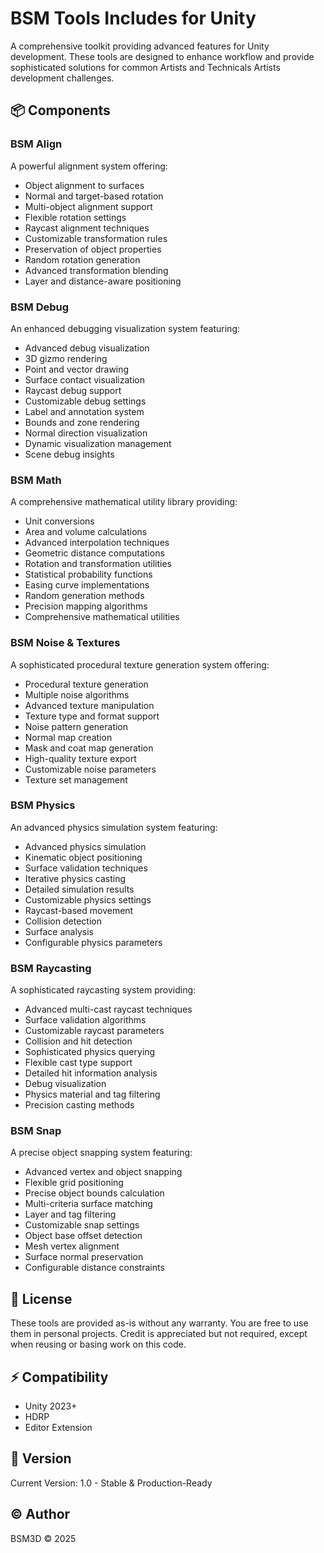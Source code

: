 # BSM Tools Includes for Unity

A comprehensive toolkit providing advanced features for Unity development. These tools are designed to enhance workflow and provide sophisticated solutions for common Artists and Technicals Artists development challenges.

## 📦 Components

### BSM Align
A powerful alignment system offering:
- Object alignment to surfaces
- Normal and target-based rotation
- Multi-object alignment support  
- Flexible rotation settings
- Raycast alignment techniques
- Customizable transformation rules
- Preservation of object properties
- Random rotation generation
- Advanced transformation blending
- Layer and distance-aware positioning

### BSM Debug
An enhanced debugging visualization system featuring:
- Advanced debug visualization
- 3D gizmo rendering
- Point and vector drawing
- Surface contact visualization
- Raycast debug support
- Customizable debug settings
- Label and annotation system
- Bounds and zone rendering
- Normal direction visualization
- Dynamic visualization management
- Scene debug insights

### BSM Math
A comprehensive mathematical utility library providing:
- Unit conversions
- Area and volume calculations
- Advanced interpolation techniques
- Geometric distance computations
- Rotation and transformation utilities
- Statistical probability functions
- Easing curve implementations
- Random generation methods
- Precision mapping algorithms
- Comprehensive mathematical utilities

### BSM Noise & Textures
A sophisticated procedural texture generation system offering:
- Procedural texture generation
- Multiple noise algorithms
- Advanced texture manipulation
- Texture type and format support
- Noise pattern generation
- Normal map creation
- Mask and coat map generation
- High-quality texture export
- Customizable noise parameters
- Texture set management

### BSM Physics
An advanced physics simulation system featuring:
- Advanced physics simulation
- Kinematic object positioning
- Surface validation techniques
- Iterative physics casting
- Detailed simulation results
- Customizable physics settings
- Raycast-based movement
- Collision detection
- Surface analysis
- Configurable physics parameters

### BSM Raycasting
A sophisticated raycasting system providing:
- Advanced multi-cast raycast techniques
- Surface validation algorithms
- Customizable raycast parameters
- Collision and hit detection
- Sophisticated physics querying
- Flexible cast type support
- Detailed hit information analysis
- Debug visualization
- Physics material and tag filtering
- Precision casting methods

### BSM Snap
A precise object snapping system featuring:
- Advanced vertex and object snapping
- Flexible grid positioning
- Precise object bounds calculation
- Multi-criteria surface matching
- Layer and tag filtering
- Customizable snap settings
- Object base offset detection
- Mesh vertex alignment
- Surface normal preservation
- Configurable distance constraints

## 📝 License

These tools are provided as-is without any warranty. You are free to use them in personal projects.
Credit is appreciated but not required, except when reusing or basing work on this code.

## ⚡ Compatibility
- Unity 2023+
- HDRP
- Editor Extension

## 🎯 Version
Current Version: 1.0 - Stable & Production-Ready

## ©️ Author
BSM3D © 2025
